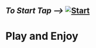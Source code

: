 ***To Start Tap -->*** [![Start](https://img.icons8.com/?size=50&id=uooD0BINPxNE&format=png&color=000000)](https://infenoid.github.io/2048/main.html)
--------------------------------------------------------------------
# **Play and Enjoy**
